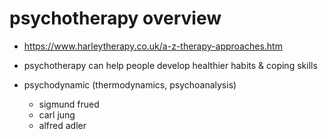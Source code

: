 # psychotherapy overview

- https://www.harleytherapy.co.uk/a-z-therapy-approaches.htm

- psychotherapy can help people develop healthier habits & coping skills

- psychodynamic (thermodynamics, psychoanalysis)
  - sigmund frued
  - carl jung
  - alfred adler
